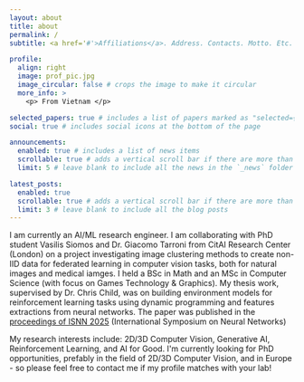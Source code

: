 ```yaml
---
layout: about
title: about
permalink: /
subtitle: <a href='#'>Affiliations</a>. Address. Contacts. Motto. Etc.

profile:
  align: right
  image: prof_pic.jpg
  image_circular: false # crops the image to make it circular
  more_info: >
    <p> From Vietnam </p>

selected_papers: true # includes a list of papers marked as "selected={true}"
social: true # includes social icons at the bottom of the page

announcements:
  enabled: true # includes a list of news items
  scrollable: true # adds a vertical scroll bar if there are more than 3 news items
  limit: 5 # leave blank to include all the news in the `_news` folder

latest_posts:
  enabled: true
  scrollable: true # adds a vertical scroll bar if there are more than 3 new posts items
  limit: 3 # leave blank to include all the blog posts
---
```


I am currently an AI/ML research engineer. I am collaborating with PhD student Vasilis Siomos and Dr. Giacomo Tarroni from CitAI Research Center (London) on a project investigating image clustering methods to create non-IID data for federated learning in computer vision tasks, both for natural images and medical iamges. I held a BSc in Math and an MSc in Computer Science (with focus on Games Technology & Graphics). My thesis work, supervised by Dr. Chris Child, was on building environment models for reinforcement learning tasks using dynamic programming and features extractions from neural networks. The paper was published in the [proceedings of ISNN 2025](https://link.springer.com/chapter/10.1007/978-981-95-1233-1_3#citeas) (International Symposium on Neural Networks)

My research interests include: 2D/3D Computer Vision, Generative AI, Reinforcement Learning, and AI for Good. I'm currently looking for PhD opportunities, prefably in the field of 2D/3D Computer Vision, and in Europe - so please feel free to contact me if my profile matches with your lab! 

